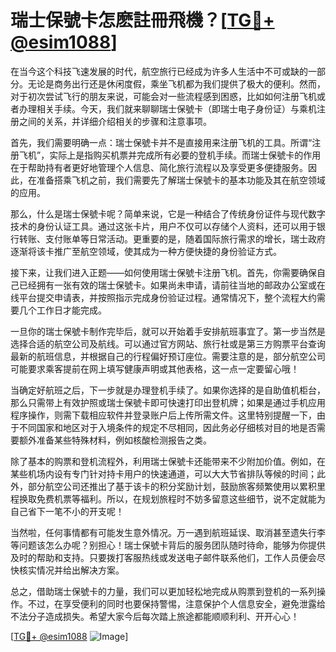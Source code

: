 # 瑞士保號卡怎麽註冊飛機？[[TG💪+ @esim1088](https://t.me/s/esim1088)]

在当今这个科技飞速发展的时代，航空旅行已经成为许多人生活中不可或缺的一部分。无论是商务出行还是休闲度假，乘坐飞机都为我们提供了极大的便利。然而，对于初次尝试飞行的朋友来说，可能会对一些流程感到困惑，比如如何注册飞机或者办理相关手续。今天，我们就来聊聊瑞士保號卡（即瑞士电子身份证）与乘机注册之间的关系，并详细介绍相关的步骤和注意事项。

首先，我们需要明确一点：瑞士保號卡并不是直接用来注册飞机的工具。所谓“注册飞机”，实际上是指购买机票并完成所有必要的登机手续。而瑞士保號卡的作用在于帮助持有者更好地管理个人信息、简化旅行流程以及享受更多便捷服务。因此，在准备搭乘飞机之前，我们需要先了解瑞士保號卡的基本功能及其在航空领域的应用。

那么，什么是瑞士保號卡呢？简单来说，它是一种结合了传统身份证件与现代数字技术的身份认证工具。通过这张卡片，用户不仅可以存储个人资料，还可以用于银行转账、支付账单等日常活动。更重要的是，随着国际旅行需求的增长，瑞士政府逐渐将该卡推广至航空领域，使其成为一种方便快捷的身份验证方式。

接下来，让我们进入正题——如何使用瑞士保號卡注册飞机。首先，你需要确保自己已经拥有一张有效的瑞士保號卡。如果尚未申请，请前往当地的邮政办公室或在线平台提交申请表，并按照指示完成身份验证过程。通常情况下，整个流程大约需要几个工作日才能完成。

一旦你的瑞士保號卡制作完毕后，就可以开始着手安排航班事宜了。第一步当然是选择合适的航空公司及航线。可以通过官方网站、旅行社或是第三方购票平台查询最新的航班信息，并根据自己的行程偏好预订座位。需要注意的是，部分航空公司可能要求乘客提前在网上填写健康声明或其他表格，这一点一定要留心哦！

当确定好航班之后，下一步就是办理登机手续了。如果你选择的是自助值机柜台，那么只需带上有效护照或瑞士保號卡即可快速打印出登机牌；如果是通过手机应用程序操作，则需下载相应软件并登录账户后上传所需文件。这里特别提醒一下，由于不同国家和地区对于入境条件的规定不尽相同，因此务必仔细核对目的地是否需要额外准备某些特殊材料，例如核酸检测报告之类。

除了基本的购票和登机流程外，利用瑞士保號卡还能带来不少附加价值。例如，在某些机场内设有专门针对持卡用户的快速通道，可以大大节省排队等候的时间；此外，部分航空公司还推出了基于该卡的积分奖励计划，鼓励旅客频繁使用以累积里程换取免费机票等福利。所以，在规划旅程时不妨多留意这些细节，说不定就能为自己省下一笔不小的开支呢！

当然啦，任何事情都有可能发生意外情况。万一遇到航班延误、取消甚至遗失行李等问题该怎么办呢？别担心！瑞士保號卡背后的服务团队随时待命，能够为你提供及时的帮助和支持。只要拨打客服热线或发送电子邮件联系他们，工作人员便会尽快核实情况并给出解决方案。

总之，借助瑞士保號卡的力量，我们可以更加轻松地完成从购票到登机的一系列操作。不过，在享受便利的同时也要保持警惕，注意保护个人信息安全，避免泄露给不法分子造成损失。希望大家今后每次踏上旅途都能顺顺利利、开开心心！

[[TG💪+ @esim1088](https://t.me/s/esim1088) ![Image](https://i.postimg.cc/4NQfJmqS/Snipaste-2025-05-13-00-14-12.png)]